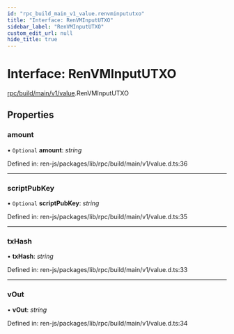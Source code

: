 ```yaml
---
id: "rpc_build_main_v1_value.renvminpututxo"
title: "Interface: RenVMInputUTXO"
sidebar_label: "RenVMInputUTXO"
custom_edit_url: null
hide_title: true
---
```


# Interface: RenVMInputUTXO

[rpc/build/main/v1/value](../modules/rpc_build_main_v1_value.md).RenVMInputUTXO

## Properties

### amount

• `Optional` **amount**: *string*

Defined in: ren-js/packages/lib/rpc/build/main/v1/value.d.ts:36

___

### scriptPubKey

• `Optional` **scriptPubKey**: *string*

Defined in: ren-js/packages/lib/rpc/build/main/v1/value.d.ts:35

___

### txHash

• **txHash**: *string*

Defined in: ren-js/packages/lib/rpc/build/main/v1/value.d.ts:33

___

### vOut

• **vOut**: *string*

Defined in: ren-js/packages/lib/rpc/build/main/v1/value.d.ts:34
